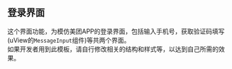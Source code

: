 ## 登录界面

这个界面功能，为模仿美团APP的登录界面，包括输入手机号，获取验证码填写(uView的`MessageInput`组件)等共两个界面。  
如果开发者用到此模板，请自行修改相关的结构和样式等，以达到自己所需的效果。